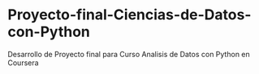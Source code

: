# Proyecto-final-Ciencias-de-Datos-con-Python
Desarrollo de Proyecto final para Curso Analisis de Datos con Python en Coursera
